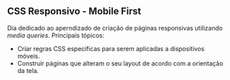## CSS Responsivo - Mobile First

Dia dedicado ao aperndizado de criação de páginas responsivas utilizando _media queries_. Principais tópicos:
  * Criar regras CSS específicas para serem aplicadas a dispositivos móveis.
  * Construir páginas que alteram o seu layout de acordo com a orientação da tela.
  
